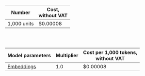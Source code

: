 | Number | Cost, <br>without VAT |
| ----- | ----- |
| 1,000 units | $0.00008 |

<br>


<br>

| Model parameters | Multiplier | Cost per 1,000 tokens, </br> without VAT |
|---------------------------------------|------------|-----------------------------------------|
| [Embeddings](../../yandexgpt/concepts/embeddings.md) | 1.0 | $0.00008 |
